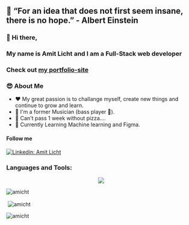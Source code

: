 ## 🧠 “For an idea that does not first seem insane, there is no hope.” - Albert Einstein 

### 👋 Hi there, 
### My name is Amit Licht and I am a Full-Stack web developer

### Check out [my portfolio-site](https://amit-licht-portfolio.onrender.com/)

### 😎 About Me

- ❤️ My great passion is to challange myself, create new things and continue to grow and learn.
- 🚀 I'm a former Musician (bass player 💪).
- 🍕 Can't pass 1 week without pizza....
- 📖  Currently Learning Machine learning and Figma.


#### Follow me
[![Linkedin: Amit Licht](https://img.shields.io/badge/-Amicht-blue?style=flat-square&logo=Linkedin&logoColor=white&link=https://www.linkedin.com/in/amit-licht-212a86239/)](https://www.linkedin.com/in/amit-licht/)


<h3 align="left">Languages and Tools:</h3>

<p align="center">
  <a href="https://skillicons.dev">
    <img src="https://skillicons.dev/icons?i=html,css,sass,bootstrap,javascript,ts,react,angular,nodejs,mongodb,mysql,firebase,heroku,postman" />
  </a>
</p>


<p><img align="center" src="https://github-readme-stats.vercel.app/api/top-langs?username=amicht&show_icons=true&locale=en&layout=compact" alt="amicht" /></p>

<p>&nbsp;<img align="center" src="https://github-readme-stats.vercel.app/api?username=amicht&show_icons=true&locale=en" alt="amicht" /></p>


<p><img align="center" src="https://github-readme-streak-stats.herokuapp.com/?user=amicht&" alt="amicht" /></p>
<br><br>
